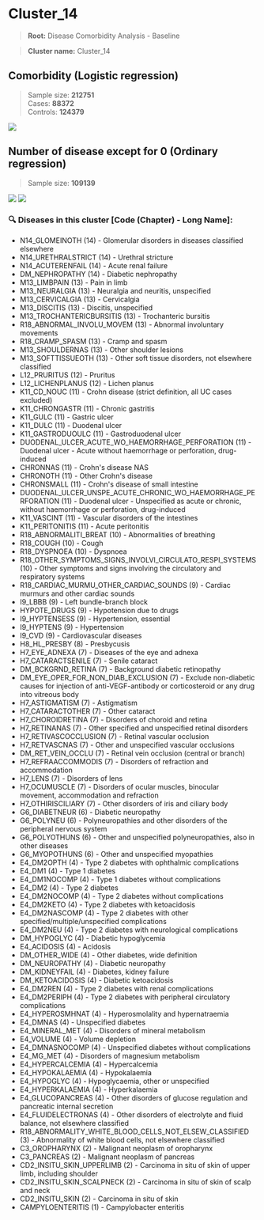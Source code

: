 # Cluster_14

> **Root:** Disease Comorbidity Analysis - Baseline

> **Cluster name:** Cluster_14  

## Comorbidity (Logistic regression)
> Sample size: **212751**  
> Cases: **88372**  
> Controls: **124379**
<img src="/Cluster/Figures/Incidence/LG/Cluster_14.png" />
<CsvTable src="/public/Cluster/Data/Incidence/LG/LG_Cluster_14.csv" label="🔍 View full results" />

## Number of disease except for 0 (Ordinary regression)
> Sample size: **109139**
<img src="/Cluster/Figures/Incidence/Histogram/Cluster_14_in.png" />
<CsvTable src="/public/Cluster/Data/Incidence/Histogram/Cluster_14_in.csv" label="🔍 View full results" />

<img src="/Cluster/Figures/Incidence/ORD/Cluster_14.png" />
<CsvTable src="/public/Cluster/Data/Incidence/ORD/ORD_Cluster_14.csv" label="🔍 View full results" />

### 🔍 Diseases in this cluster [Code (Chapter) - Long Name]:
- N14_GLOMEINOTH (14) - Glomerular disorders in diseases classified elsewhere
- N14_URETHRALSTRICT (14) - Urethral stricture
- N14_ACUTERENFAIL (14) - Acute renal failure
- DM_NEPHROPATHY (14) - Diabetic nephropathy
- M13_LIMBPAIN (13) - Pain in limb
- M13_NEURALGIA (13) - Neuralgia and neuritis, unspecified
- M13_CERVICALGIA (13) - Cervicalgia
- M13_DISCITIS (13) - Discitis, unspecified
- M13_TROCHANTERICBURSITIS (13) - Trochanteric bursitis
- R18_ABNORMAL_INVOLU_MOVEM (13) - Abnormal involuntary movements
- R18_CRAMP_SPASM (13) - Cramp and spasm
- M13_SHOULDERNAS (13) - Other shoulder lesions
- M13_SOFTTISSUEOTH (13) - Other soft tissue disorders, not elsewhere classified
- L12_PRURITUS (12) - Pruritus
- L12_LICHENPLANUS (12) - Lichen planus
- K11_CD_NOUC (11) - Crohn disease (strict definition, all UC cases excluded)
- K11_CHRONGASTR (11) - Chronic gastritis
- K11_GULC (11) - Gastric ulcer
- K11_DULC (11) - Duodenal ulcer
- K11_GASTRODUOULC (11) - Gastroduodenal ulcer
- DUODENAL_ULCER_ACUTE_WO_HAEMORRHAGE_PERFORATION (11) - Duodenal ulcer - Acute without haemorrhage or perforation, drug-induced
- CHRONNAS (11) - Crohn's disease NAS
- CHRONOTH (11) - Other Crohn's disease
- CHRONSMALL (11) - Crohn's disease of small intestine
- DUODENAL_ULCER_UNSPE_ACUTE_CHRONIC_WO_HAEMORRHAGE_PERFORATION (11) - Duodenal ulcer - Unspecified as acute or chronic, without haemorrhage or perforation, drug-induced
- K11_VASCINT (11) - Vascular disorders of the intestines
- K11_PERITONITIS (11) - Acute peritonitis
- R18_ABNORMALITI_BREAT (10) - Abnormalities of breathing
- R18_COUGH (10) - Cough
- R18_DYSPNOEA (10) - Dyspnoea
- R18_OTHER_SYMPTOMS_SIGNS_INVOLVI_CIRCULATO_RESPI_SYSTEMS (10) - Other symptoms and signs involving the circulatory and respiratory systems
- R18_CARDIAC_MURMU_OTHER_CARDIAC_SOUNDS (9) - Cardiac murmurs and other cardiac sounds
- I9_LBBB (9) - Left bundle-branch block
- HYPOTE_DRUGS (9) - Hypotension due to drugs
- I9_HYPTENSESS (9) - Hypertension, essential
- I9_HYPTENS (9) - Hypertension
- I9_CVD (9) - Cardiovascular diseases
- H8_HL_PRESBY (8) - Presbycusis
- H7_EYE_ADNEXA (7) - Diseases of the eye and adnexa
- H7_CATARACTSENILE (7) - Senile cataract
- DM_BCKGRND_RETINA (7) - Background diabetic retinopathy
- DM_EYE_OPER_FOR_NON_DIAB_EXCLUSION (7) - Exclude non-diabetic causes for injection of anti-VEGF-antibody or corticosteroid or any drug into vitreous body
- H7_ASTIGMATISM (7) - Astigmatism
- H7_CATARACTOTHER (7) - Other cataract
- H7_CHOROIDRETINA (7) - Disorders of choroid and retina
- H7_RETINANAS (7) - Other specified and unspecified retinal disorders
- H7_RETIVASCOCCLUSION (7) - Retinal vascular occlusion
- H7_RETVASCNAS (7) - Other and unspecified vascular occlusions
- DM_RET_VEIN_OCCLU (7) - Retinal vein occlusion (central or branch)
- H7_REFRAACCOMMODIS (7) - Disorders of refraction and accommodation
- H7_LENS (7) - Disorders of lens
- H7_OCUMUSCLE (7) - Disorders of ocular muscles, binocular movement, accommodation and refraction
- H7_OTHIRISCILIARY (7) - Other disorders of iris and ciliary body
- G6_DIABETNEUR (6) - Diabetic neuropathy
- G6_POLYNEU (6) - Polyneuropathies and other disorders of the peripheral nervous system
- G6_POLYOTHUNS (6) - Other and unspecified polyneuropathies, also in other diseases
- G6_MYOPOTHUNS (6) - Other and unspecified myopathies
- E4_DM2OPTH (4) - Type 2 diabetes with ophthalmic complications
- E4_DM1 (4) - Type 1 diabetes
- E4_DM1NOCOMP (4) - Type 1 diabetes without complications
- E4_DM2 (4) - Type 2 diabetes
- E4_DM2NOCOMP (4) - Type 2 diabetes without complications
- E4_DM2KETO (4) - Type 2 diabetes with ketoacidosis
- E4_DM2NASCOMP (4) - Type 2 diabetes with other specified/multiple/unspecified complications
- E4_DM2NEU (4) - Type 2 diabetes with neurological complications
- DM_HYPOGLYC (4) - Diabetic hypoglycemia
- E4_ACIDOSIS (4) - Acidosis
- DM_OTHER_WIDE (4) - Other diabetes, wide definition
- DM_NEUROPATHY (4) - Diabetic neuropathy
- DM_KIDNEYFAIL (4) - Diabetes, kidney failure
- DM_KETOACIDOSIS (4) - Diabetic ketoacidosis
- E4_DM2REN (4) - Type 2 diabetes with renal complications
- E4_DM2PERIPH (4) - Type 2 diabetes with peripheral circulatory complications
- E4_HYPEROSMHNAT (4) - Hyperosmolality and hypernatraemia
- E4_DMNAS (4) - Unspecified diabetes
- E4_MINERAL_MET (4) - Disorders of mineral metabolism
- E4_VOLUME (4) - Volume depletion
- E4_DMNASNOCOMP (4) - Unspecified diabetes without complications
- E4_MG_MET (4) - Disorders of magnesium metabolism
- E4_HYPERCALCEMIA (4) - Hypercalcemia
- E4_HYPOKALAEMIA (4) - Hypokalaemia
- E4_HYPOGLYC (4) - Hypoglycaemia, other or unspecified
- E4_HYPERKALAEMIA (4) - Hyperkalaemia
- E4_GLUCOPANCREAS (4) - Other disorders of glucose regulation and pancreatic internal secretion
- E4_FLUIDELECTRONAS (4) - Other disorders of electrolyte and fluid balance, not elsewhere classified
- R18_ABNORMALITY_WHITE_BLOOD_CELLS_NOT_ELSEW_CLASSIFIED (3) - Abnormality of white blood cells, not elsewhere classified
- C3_OROPHARYNX (2) - Malignant neoplasm of oropharynx
- C3_PANCREAS (2) - Malignant neoplasm of pancreas
- CD2_INSITU_SKIN_UPPERLIMB (2) - Carcinoma in situ of skin of upper limb, including shoulder
- CD2_INSITU_SKIN_SCALPNECK (2) - Carcinoma in situ of skin of scalp and neck
- CD2_INSITU_SKIN (2) - Carcinoma in situ of skin
- CAMPYLOENTERITIS (1) - Campylobacter enteritis
